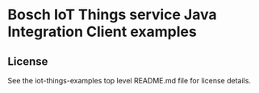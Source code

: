 # Bosch IoT Things service Java Integration Client examples

## License

See the iot-things-examples top level README.md file for license details.

